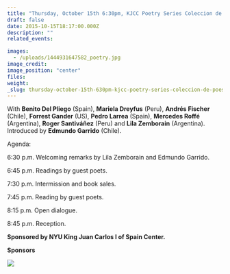```yaml
---
title: "Thursday, October 15th 6:30pm, KJCC Poetry Series Coleccion de Poesia Transatlántica del sello Amargord "
draft: false
date: 2015-10-15T18:17:00.000Z
description: ""
related_events:

images:
  - /uploads/1444931647582_poetry.jpg
image_credit:
image_position: "center"
files:
weight:
_slug: thursday-october-15th-630pm-kjcc-poetry-series-coleccion-de-poesia-transatlántica-del-sello-amargord
---
```


With **Benito Del Pliego** (Spain), **Mariela Dreyfus** (Peru), **Andrés Fischer** (Chile), **Forrest Gander** (US), **Pedro Larrea** (Spain), **Mercedes Roffé** (Argentina), **Roger Santiváñez** (Peru) and **Lila Zemborain** (Argentina). Introduced by **Edmundo Garrido** (Chile).

Agenda:

6:30 p.m. Welcoming remarks by Lila Zemborain and Edmundo Garrido.

6:45 p.m. Readings by guest poets.

7:30 p.m. Intermission and book sales.

7:45 p.m. Reading by guest poets.

8:15 p.m. Open dialogue.

8:45 p.m. Reception.

**Sponsored by NYU King Juan Carlos I of Spain Center.**

**Sponsors**

![](http://amargordediciones.es/)
